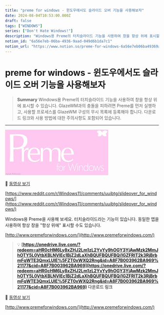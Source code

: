 ```yaml
---
title: "preme for windows - 윈도우에서도 슬라이드 오버 기능을 사용해보자"
date: 2024-08-04T10:53:00.000Z
draft: false
tags: ["WINDOWS"]
series: ["Don't Hate Windows!"]
description: "Windows용 Preme의 터치슬라이드 기능을 사용하여 창을 항상 위에 표시할 수 있습니다. GlazeWM과의 충돌을 피하려면 Preme를 먼저 실행하고, 사용할 프로세스를 GlazeWM 구성의 무시 목록에 등록해야 합니다. 다운로드 링크와 사용 방법에 대한 주의사항도 포함되어 있습니다."
notion_id: "6a56e7eb-06ba-4936-9aad-049d6b1da7c1"
notion_url: "https://www.notion.so/preme-for-windows-6a56e7eb06ba49369aad049d6b1da7c1"
---
```


# preme for windows - 윈도우에서도 슬라이드 오버 기능을 사용해보자

> **Summary**
> Windows용 Preme의 터치슬라이드 기능을 사용하여 창을 항상 위에 표시할 수 있습니다. GlazeWM과의 충돌을 피하려면 Preme를 먼저 실행하고, 사용할 프로세스를 GlazeWM 구성의 무시 목록에 등록해야 합니다. 다운로드 링크와 사용 방법에 대한 주의사항도 포함되어 있습니다.

---

![Image](image_ff6a1415c407.png)

🎥 [동영상 보기](https://www.youtube.com/watch?v=dPIrhbhEVng)

[https://www.reddit.com/r/Windows11/comments/uuibtg/slideover_for_windows/](https://www.reddit.com/r/Windows11/comments/uuibtg/slideover_for_windows/)

Windows용 Preme을 사용해 보세요.  터치슬라이드라는 기능이 있습니다.  동일한 앱을 사용하여 항상 창을 "항상 위에" 표시할 수도 있습니다.

[http://www.premeforwindows.com/](http://www.premeforwindows.com/)

> 💡 **[https://onedrive.live.com/?redeem=aHR0cHM6Ly8xZHJ2Lm1zL2YvYy9hOGY3YjAwMzk2MmJhOTY5L0VtbXBLNVlEc1BjZ2dLaXhBQUFBQUFBQi1GZFRIT2k3RjBrbmFqWTE3QmxLUlE%5FZT0xWXQ2Rng&id=A8F7B003962BA969%21177&cid=A8F7B003962BA969](https://onedrive.live.com/?redeem=aHR0cHM6Ly8xZHJ2Lm1zL2YvYy9hOGY3YjAwMzk2MmJhOTY5L0VtbXBLNVlEc1BjZ2dLaXhBQUFBQUFBQi1GZFRIT2k3RjBrbmFqWTE3QmxLUlE%5FZT0xWXQ2Rng&id=A8F7B003962BA969%21177&cid=A8F7B003962BA969) 다운로드 링크**

🎥 [동영상 보기](https://i.imgur.com/h2xGibe.mp4)

[http://www.premeforwindows.com/](http://www.premeforwindows.com/)

